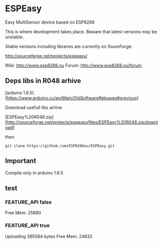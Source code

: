 # ESPEasy
Easy MultiSensor device based on ESP8266

This is where development takes place. Beware that latest versions may be unstable.

Stable versions including libraries are currently on SoureForge:

http://sourceforge.net/projects/espeasy/

Wiki: http://www.esp8266.nu
Forum: http://www.esp8266.nu/forum



## Deps libs in R048 arhive

[arduino 1.6.5][https://www.arduino.cc/en/Main/OldSoftwareReleases#previous]

Download usefull libs arhive

[ESPEasy%20R048.zip][http://sourceforge.net/projects/espeasy/files/ESPEasy%20R048.zip/download]

then 

```
git clone https://github.com/ESP8266nu/ESPEasy.git
```

## Important

Compile only in arduino 1.6.5


## test

### FEATURE_API                     false
Free Mem:   25880

### FEATURE_API                     true

Uploading 385584 bytes
Free Mem:   24832